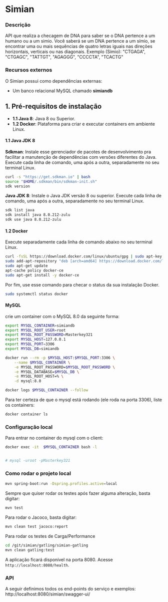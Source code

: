 # Simian

### Descrição

API que realiza a checagem de DNA para saber se o DNA pertence a um humano ou a um simio.
Você saberá se um DNA pertence a um símio, se encontrar uma ou mais sequências de quatro letras
iguais nas direções horizontais, verticais ou nas diagonais.
Exemplo (Símio):
"CTGAGA", "CTGAGC", "TATTGT", "AGAGGG", "CCCCTA", "TCACTG"

### Recursos externos

O Simian possui como dependências externas:
- Um banco relacional MySQL chamado **simiandb**

## 1. Pré-requisitos de instalação

- **1.1 Java 8**: Java 8 ou Superior.
- **1.2 Docker**: Plataforma para criar e executar containers em ambiente Linux.

#### 1.1 Java JDK 8

**Sdkman**: Instale esse gerenciador de pacotes de desenvolvimento pra facilitar a manutenção de dependências com versões diferentes do Java. Execute cada linha de comando, uma após a outra, separadamente no seu terminal Linux.
```bash
curl -s "https://get.sdkman.io" | bash
source "$HOME/.sdkman/bin/sdkman-init.sh"
sdk version
```
**Java JDK 8**: Instale o Java JDK versão 8 ou superior. Execute cada linha de comando, uma após a outra, separadamente no seu terminal Linux.
```bash
sdk list java
sdk install java 8.0.212-zulu
sdk use java 8.0.212-zulu
```

#### 1.2 Docker

Execute separadamente cada linha de comando abaixo no seu terminal Linux.
```bash
curl -fsSL https://download.docker.com/linux/ubuntu/gpg | sudo apt-key add -
sudo add-apt-repository "deb [arch=amd64] https://download.docker.com/linux/ubuntu $(lsb_release -cs) stable"
sudo apt-get update
apt-cache policy docker-ce
sudo apt-get install -y docker-ce
```

Por fim, use esse comando para checar o status da sua instalação Docker.
```bash
sudo systemctl status docker
```

#### MySQL

crie um container com o MySQL 8.0 da seguinte forma:

```bash
export MYSQL_CONTAINER=simiandb
export MYSQL_ROOT_USER=root
export MYSQL_ROOT_PASSWORD=Masterkey321
export MYSQL_HOST=127.0.0.1
export MYSQL_PORT=3306
export MYSQL_DB=simiandb

docker run --rm -p $MYSQL_HOST:$MYSQL_PORT:3306 \
    --name $MYSQL_CONTAINER \
    -e MYSQL_ROOT_PASSWORD=$MYSQL_ROOT_PASSWORD \
    -e MYSQL_DATABASE=$MYSQL_DB \
    -e MYSQL_ROOT_HOST=% \
    -d mysql:8.0

docker logs $MYSQL_CONTAINER --follow 

 ```

Para ter certeza de que o mysql está rodando (ele roda na porta 3306),
liste os containers:

```bash
docker container ls
```
### Configuração local

Para entrar no container do mysql com o client:
```bash
docker exec -it  $MYSQL_CONTAINER bash -l


# mysql -uroot -pMasterkey321
```

### Como rodar o projeto local
```bash
mvn spring-boot:run -Dspring.profiles.active=local
```

Sempre que quiser rodar os testes após fazer alguma alteração, basta digitar:
```bash
mvn test
```

Para rodar o Jacoco, basta digitar:
```bash
mvn clean test jacoco:report
```
Para rodar os testes de Carga/Performance
```bash
cd /git/simian/gatling/simian-gatling
mvn clean gatling:test
```

A aplicação ficará disponível na porta 8080. Acesse `http://localhost:8080/health`.

### API

A seguir definimos todos os end-points do serviço e exemplos:
http://localhost:8080/simian/swagger-ui/
